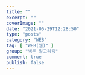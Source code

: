```yaml
---
title: ""
excerpt: ""
coverImage: ""
date: "2021-06-29T12:28:50"
type: "posts"
category: "WEB"
tag: [ "WEB(웹)" ]
group: "백준 알고리즘"
comment: true
publish: false
---
```


